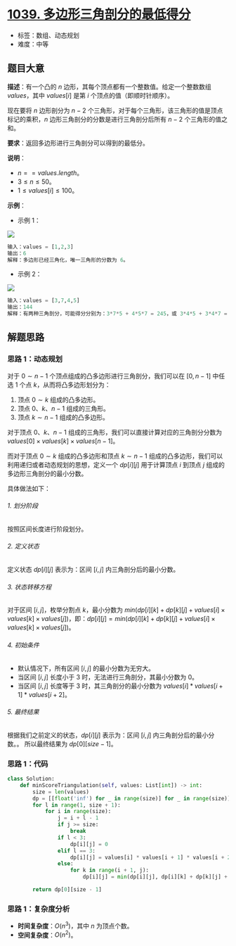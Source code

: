 # [1039. 多边形三角剖分的最低得分](https://leetcode.cn/problems/minimum-score-triangulation-of-polygon/)

- 标签：数组、动态规划
- 难度：中等

## 题目大意

**描述**：有一个凸的 $n$ 边形，其每个顶点都有一个整数值。给定一个整数数组 $values$，其中 $values[i]$ 是第 $i$ 个顶点的值（即顺时针顺序）。

现在要将 $n$ 边形剖分为 $n - 2$ 个三角形，对于每个三角形，该三角形的值是顶点标记的乘积，$n$ 边形三角剖分的分数是进行三角剖分后所有 $n - 2$ 个三角形的值之和。

**要求**：返回多边形进行三角剖分可以得到的最低分。

**说明**：

- $n == values.length$。
- $3 \le n \le 50$。
- $1 \le values[i] \le 100$。

**示例**：

- 示例 1：

![](https://assets.leetcode.com/uploads/2021/02/25/shape1.jpg)

```python
输入：values = [1,2,3]
输出：6
解释：多边形已经三角化，唯一三角形的分数为 6。
```

- 示例 2：

![](https://assets.leetcode.com/uploads/2021/02/25/shape2.jpg)

```python
输入：values = [3,7,4,5]
输出：144
解释：有两种三角剖分，可能得分分别为：3*7*5 + 4*5*7 = 245，或 3*4*5 + 3*4*7 = 144。最低分数为 144。
```

## 解题思路

### 思路 1：动态规划

对于 $0 \sim n - 1$ 个顶点组成的凸多边形进行三角剖分，我们可以在 $[0, n - 1]$ 中任选 $1$ 个点 $k$，从而将凸多边形划分为：

1. 顶点 $0 \sim k$ 组成的凸多边形。
2. 顶点 $0$、$k$、$n - 1$ 组成的三角形。
3. 顶点 $k \sim n - 1$  组成的凸多边形。

对于顶点 $0$、$k$、$n - 1$ 组成的三角形，我们可以直接计算对应的三角剖分分数为 $values[0] \times values[k] \times values[n - 1]$。

而对于顶点 $0 \sim k$ 组成的凸多边形和顶点 $k \sim n - 1$  组成的凸多边形，我们可以利用递归或者动态规划的思想，定义一个 $dp[i][j]$ 用于计算顶点 $i$ 到顶点 $j$ 组成的多边形三角剖分的最小分数。

具体做法如下：

###### 1. 划分阶段

按照区间长度进行阶段划分。

###### 2. 定义状态

定义状态 $dp[i][j]$ 表示为：区间 $[i, j]$ 内三角剖分后的最小分数。

###### 3. 状态转移方程

对于区间 $[i, j]$，枚举分割点 $k$，最小分数为 $min(dp[i][k] + dp[k][j] + values[i] \times values[k] \times values[j])$，即：$dp[i][j] = min(dp[i][k] + dp[k][j] + values[i] \times values[k] \times values[j])$。

###### 4. 初始条件

- 默认情况下，所有区间 $[i, j]$ 的最小分数为无穷大。
- 当区间 $[i, j]$ 长度小于 $3$ 时，无法进行三角剖分，其最小分数为 $0$。
- 当区间 $[i, j]$ 长度等于 $3$ 时，其三角剖分的最小分数为 $values[i] * values[i + 1] * values[i + 2]$。

###### 5. 最终结果

根据我们之前定义的状态，$dp[i][j]$ 表示为：区间 $[i, j]$ 内三角剖分后的最小分数。。 所以最终结果为 $dp[0][size - 1]$。

### 思路 1：代码

```python
class Solution:
    def minScoreTriangulation(self, values: List[int]) -> int:
        size = len(values)
        dp = [[float('inf') for _ in range(size)] for _ in range(size)]
        for l in range(1, size + 1):
            for i in range(size):
                j = i + l - 1
                if j >= size:
                    break
                if l < 3:
                    dp[i][j] = 0
                elif l == 3:
                    dp[i][j] = values[i] * values[i + 1] * values[i + 2]
                else:
                    for k in range(i + 1, j):
                        dp[i][j] = min(dp[i][j], dp[i][k] + dp[k][j] + values[i] * values[j] * values[k])

        return dp[0][size - 1]
```

### 思路 1：复杂度分析

- **时间复杂度**：$O(n^3)$，其中 $n$ 为顶点个数。
- **空间复杂度**：$O(n^2)$。

